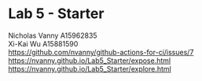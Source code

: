 # Lab 5 - Starter
Nicholas Vanny A15962835 
<br />
Xi-Kai Wu A15881590
<br />
https://github.com/nvanny/github-actions-for-ci/issues/7
<br />
https://nvanny.github.io/Lab5_Starter/expose.html
<br />
https://nvanny.github.io/Lab5_Starter/explore.html
